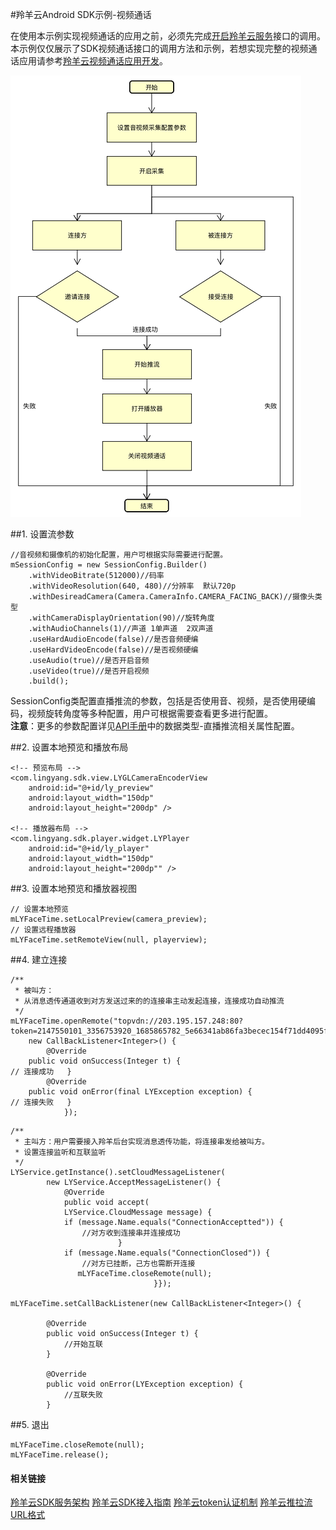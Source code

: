 #羚羊云Android SDK示例-视频通话

在使用本示例实现视频通话的应用之前，必须先完成[开启羚羊云服务](http://doc.topvdn.com/api/#!public-doc/SDK-Android/android_guide_cloudservice.md)接口的调用。
本示例仅仅展示了SDK视频通话接口的调用方法和示例，若想实现完整的视频通话应用请参考[羚羊云视频通话应用开发](http://doc.topvdn.com/api/index.html#!public-doc/appfunc_facetime.md)。

![Alt text](./../images/flow_facetime.png "视频通话接口调用流程")

##1. 设置流参数

```
//音视频和摄像机的初始化配置，用户可根据实际需要进行配置。
mSessionConfig = new SessionConfig.Builder()
	.withVideoBitrate(512000)//码率
	.withVideoResolution(640, 480)//分辨率  默认720p
    .withDesireadCamera(Camera.CameraInfo.CAMERA_FACING_BACK)//摄像头类型
	.withCameraDisplayOrientation(90)//旋转角度
	.withAudioChannels(1)//声道 1单声道  2双声道
	.useHardAudioEncode(false)//是否音频硬编
	.useHardVideoEncode(false)//是否视频硬编
	.useAudio(true)//是否开启音频
    .useVideo(true)//是否开启视频
	.build();

```
SessionConfig类配置直播推流的参数，包括是否使用音、视频，是否使用硬编码，视频旋转角度等多种配置，用户可根据需要查看更多进行配置。<br>
**注意**：更多的参数配置详见[API手册](http://doc.topvdn.com/api/index.html#!public-doc/SDK-Android/android_api.md#1.3_SessionConfig%E9%85%8D%E7%BD%AE%E7%9B%B4%E6%92%AD%E6%8E%A8%E6%B5%81%E5%8F%82%E6%95%B0 "Android API")中的数据类型-直播推流相关属性配置。

##2. 设置本地预览和播放布局

```
<!-- 预览布局 -->
<com.lingyang.sdk.view.LYGLCameraEncoderView
    android:id="@+id/ly_preview"
    android:layout_width="150dp"
    android:layout_height="200dp" />

<!-- 播放器布局 -->
<com.lingyang.sdk.player.widget.LYPlayer
    android:id="@+id/ly_player"
    android:layout_width="150dp"
    android:layout_height="200dp"" />
```

##3. 设置本地预览和播放器视图
 
```
// 设置本地预览
mLYFaceTime.setLocalPreview(camera_preview);
// 设置远程播放器
mLYFaceTime.setRemoteView(null, playerview);
```

##4. 建立连接

```
/**
 * 被叫方：
 * 从消息透传通道收到对方发送过来的的连接串主动发起连接，连接成功自动推流
 */
mLYFaceTime.openRemote("topvdn://203.195.157.248:80?token=2147550101_3356753920_1685865782_5e66341ab86fa3becec154f71dd4095f&protocolType=1",
    new CallBackListener<Integer>() {
        @Override
    public void onSuccess(Integer t) {
// 连接成功   }
        @Override
    public void onError(final LYException exception) {
// 连接失败   }
            });
```
```
/**
 * 主叫方：用户需要接入羚羊后台实现消息透传功能，将连接串发给被叫方。
 * 设置连接监听和互联监听
 */
LYService.getInstance().setCloudMessageListener(
        new LYService.AcceptMessageListener() {
            @Override
            public void accept(
            LYService.CloudMessage message) {
            if (message.Name.equals("ConnectionAcceptted")) {
                //对方收到连接串并连接成功
                        } 
            if (message.Name.equals("ConnectionClosed")) {      	 
                //对方已挂断，己方也需断开连接
               mLYFaceTime.closeRemote(null);
                                }});
                        
mLYFaceTime.setCallBackListener(new CallBackListener<Integer>() {

        @Override
        public void onSuccess(Integer t) {
            //开始互联
        }

        @Override
        public void onError(LYException exception) {
            //互联失败
        }
```

##5. 退出

```
mLYFaceTime.closeRemote(null);
mLYFaceTime.release();
```

#### 相关链接
[羚羊云SDK服务架构](http://doc.topvdn.com/api/index.html#!public-doc/start_archit.md)
[羚羊云SDK接入指南](http://doc.topvdn.com/api/index.html#!public-doc/start_joinup.md)
[羚羊云token认证机制](http://doc.topvdn.com/api/index.html#!public-doc/token_format.md)
[羚羊云推拉流URL格式](http://doc.topvdn.com/api/index.html#!public-doc/url_format.md)
